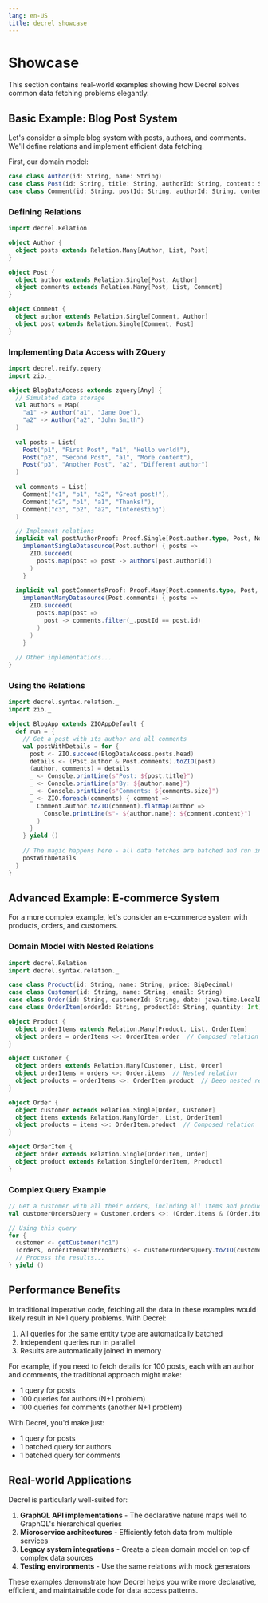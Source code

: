 ```yaml
---
lang: en-US
title: decrel showcase
---
```


# Showcase

This section contains real-world examples showing how Decrel solves common data fetching problems elegantly.

## Basic Example: Blog Post System

Let's consider a simple blog system with posts, authors, and comments. We'll define relations and implement efficient data fetching.

First, our domain model:

```scala
case class Author(id: String, name: String)
case class Post(id: String, title: String, authorId: String, content: String)
case class Comment(id: String, postId: String, authorId: String, content: String)
```

### Defining Relations

```scala
import decrel.Relation

object Author {
  object posts extends Relation.Many[Author, List, Post]
}

object Post {
  object author extends Relation.Single[Post, Author]
  object comments extends Relation.Many[Post, List, Comment]
}

object Comment {
  object author extends Relation.Single[Comment, Author]
  object post extends Relation.Single[Comment, Post]
}
```

### Implementing Data Access with ZQuery

```scala
import decrel.reify.zquery
import zio._

object BlogDataAccess extends zquery[Any] {
  // Simulated data storage
  val authors = Map(
    "a1" -> Author("a1", "Jane Doe"),
    "a2" -> Author("a2", "John Smith")
  )
  
  val posts = List(
    Post("p1", "First Post", "a1", "Hello world!"),
    Post("p2", "Second Post", "a1", "More content"),
    Post("p3", "Another Post", "a2", "Different author")
  )
  
  val comments = List(
    Comment("c1", "p1", "a2", "Great post!"),
    Comment("c2", "p1", "a1", "Thanks!"),
    Comment("c3", "p2", "a2", "Interesting")
  )

  // Implement relations
  implicit val postAuthorProof: Proof.Single[Post.author.type, Post, Nothing, Author] =
    implementSingleDatasource(Post.author) { posts =>
      ZIO.succeed(
        posts.map(post => post -> authors(post.authorId))
      )
    }
    
  implicit val postCommentsProof: Proof.Many[Post.comments.type, Post, Nothing, List, Comment] =
    implementManyDatasource(Post.comments) { posts =>
      ZIO.succeed(
        posts.map(post => 
          post -> comments.filter(_.postId == post.id)
        )
      )
    }
    
  // Other implementations...
}
```

### Using the Relations

```scala
import decrel.syntax.relation._
import zio._

object BlogApp extends ZIOAppDefault {
  def run = {
    // Get a post with its author and all comments
    val postWithDetails = for {
      post <- ZIO.succeed(BlogDataAccess.posts.head)
      details <- (Post.author & Post.comments).toZIO(post)
      (author, comments) = details
      _ <- Console.printLine(s"Post: ${post.title}")
      _ <- Console.printLine(s"By: ${author.name}")
      _ <- Console.printLine(s"Comments: ${comments.size}")
      _ <- ZIO.foreach(comments) { comment =>
        Comment.author.toZIO(comment).flatMap(author =>
          Console.printLine(s"- ${author.name}: ${comment.content}")
        )
      }
    } yield ()
    
    // The magic happens here - all data fetches are batched and run in parallel!
    postWithDetails
  }
}
```

## Advanced Example: E-commerce System

For a more complex example, let's consider an e-commerce system with products, orders, and customers.

### Domain Model with Nested Relations

```scala
import decrel.Relation
import decrel.syntax.relation._

case class Product(id: String, name: String, price: BigDecimal)
case class Customer(id: String, name: String, email: String)
case class Order(id: String, customerId: String, date: java.time.LocalDate)
case class OrderItem(orderId: String, productId: String, quantity: Int)

object Product {
  object orderItems extends Relation.Many[Product, List, OrderItem]
  object orders = orderItems <>: OrderItem.order  // Composed relation
}

object Customer {
  object orders extends Relation.Many[Customer, List, Order]
  object orderItems = orders <>: Order.items  // Nested relation
  object products = orderItems <>: OrderItem.product  // Deep nested relation
}

object Order {
  object customer extends Relation.Single[Order, Customer]
  object items extends Relation.Many[Order, List, OrderItem]
  object products = items <>: OrderItem.product  // Composed relation
}

object OrderItem {
  object order extends Relation.Single[OrderItem, Order]
  object product extends Relation.Single[OrderItem, Product]
}
```

### Complex Query Example

```scala
// Get a customer with all their orders, including all items and product details for each order
val customerOrdersQuery = Customer.orders <>: (Order.items & (Order.items <>: OrderItem.product))

// Using this query
for {
  customer <- getCustomer("c1")
  (orders, orderItemsWithProducts) <- customerOrdersQuery.toZIO(customer)
  // Process the results...
} yield ()
```

## Performance Benefits

In traditional imperative code, fetching all the data in these examples would likely result in N+1 query problems. With Decrel:

1. All queries for the same entity type are automatically batched
2. Independent queries run in parallel
3. Results are automatically joined in memory

For example, if you need to fetch details for 100 posts, each with an author and comments, the traditional approach might make:
- 1 query for posts
- 100 queries for authors (N+1 problem)
- 100 queries for comments (another N+1 problem)

With Decrel, you'd make just:
- 1 query for posts
- 1 batched query for authors
- 1 batched query for comments

## Real-world Applications

Decrel is particularly well-suited for:

1. **GraphQL API implementations** - The declarative nature maps well to GraphQL's hierarchical queries
2. **Microservice architectures** - Efficiently fetch data from multiple services
3. **Legacy system integrations** - Create a clean domain model on top of complex data sources
4. **Testing environments** - Use the same relations with mock generators

These examples demonstrate how Decrel helps you write more declarative, efficient, and maintainable code for data access patterns.
